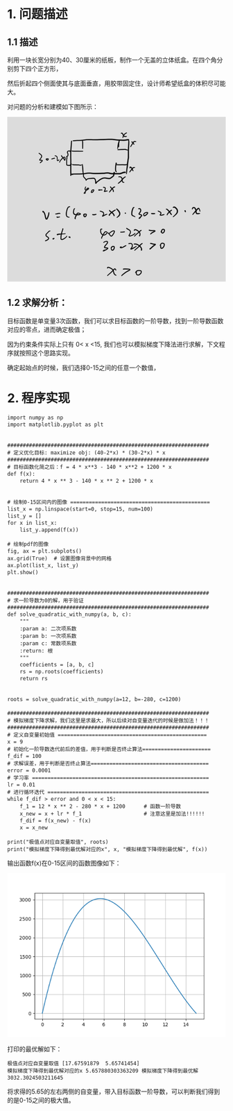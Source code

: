 # 1. 问题描述
## 1.1 描述

利用一块长宽分别为40、30厘米的纸板，制作一个无盖的立体纸盒。在四个角分别剪下四个正方形，  

然后折起四个侧面使其与底面垂直，用胶带固定住，设计师希望纸盒的体积尽可能大。  

对问题的分析和建模如下图所示：  

![i](https://github.com/zenghang-feng/operation_optimization/blob/main/03-非线性规划-纸盒体积/pic1.png)


## 1.2 求解分析：  

目标函数是单变量3次函数，我们可以求目标函数的一阶导数，找到一阶导数函数对应的零点，进而确定极值；  

因为约束条件实际上只有 0< x <15, 我们也可以模拟梯度下降法进行求解，下文程序就按照这个思路实现。  

确定起始点的时候，我们选择0-15之间的任意一个数值，  


# 2. 程序实现

```
import numpy as np
import matplotlib.pyplot as plt


#################################################################
# 定义优化目标: maximize obj: (40-2*x) * (30-2*x) * x
#################################################################
# 目标函数化简之后：f = 4 * x**3 - 140 * x**2 + 1200 * x
def f(x):
    return 4 * x ** 3 - 140 * x ** 2 + 1200 * x


# 绘制0-15区间内的图像 =============================================
list_x = np.linspace(start=0, stop=15, num=100)
list_y = []
for x in list_x:
    list_y.append(f(x))

# 绘制pdf的图像
fig, ax = plt.subplots()
ax.grid(True)  # 设置图像背景中的网格
ax.plot(list_x, list_y)
plt.show()


#################################################################
# 求一阶导数为0的解，用于验证
#################################################################
def solve_quadratic_with_numpy(a, b, c):
    """
    :param a: 二次项系数
    :param b: 一次项系数
    :param c: 常数项系数
    :return: 根
    """
    coefficients = [a, b, c]
    rs = np.roots(coefficients)
    return rs


roots = solve_quadratic_with_numpy(a=12, b=-280, c=1200)

#################################################################
# 模拟梯度下降求解，我们这里是求最大，所以后续对自变量迭代的时候是做加法！！！
#################################################################
# 定义自变量初始值 ================================================
x = 9
# 初始化一阶导数迭代前后的差值，用于判断是否终止算法======================
f_dif = 100
# 求解误差，用于判断是否终止算法======================================
error = 0.0001
# 学习率 =========================================================
lr = 0.01
# 进行循环迭代 ====================================================
while f_dif > error and 0 < x < 15:
    f_1 = 12 * x ** 2 - 280 * x + 1200      # 函数一阶导数
    x_new = x + lr * f_1                    # 注意这里是加法!!!!!!
    f_dif = f(x_new) - f(x)
    x = x_new

print("极值点对应自变量取值", roots)
print("模拟梯度下降得到最优解对应的x", x, "模拟梯度下降得到最优解", f(x))

```

输出函数f(x)在0-15区间的函数图像如下：

![i](https://github.com/zenghang-feng/operation_optimization/blob/main/03-非线性规划-纸盒体积/pic2.png)

打印的最优解如下：
```
极值点对应自变量取值 [17.67591879  5.65741454]
模拟梯度下降得到最优解对应的x 5.657880303363209 模拟梯度下降得到最优解 3032.3024503211645
```

将求得的5.65的左右两侧的自变量，带入目标函数一阶导数，可以判断我们得到的是0-15之间的极大值。
